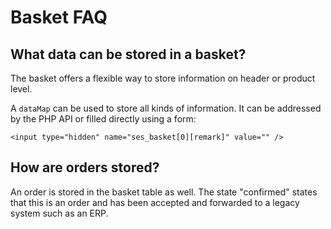 # Basket FAQ

## What data can be stored in a basket?

The basket offers a flexible way to store information on header or product level.

A `dataMap` can be used to store all kinds of information. It can be addressed by the PHP API or filled directly using a form:

``` 
<input type="hidden" name="ses_basket[0][remark]" value="" />
```

## How are orders stored?

An order is stored in the basket table as well. The state "confirmed" states that this is an order and has been accepted and forwarded to a legacy system such as an ERP.
